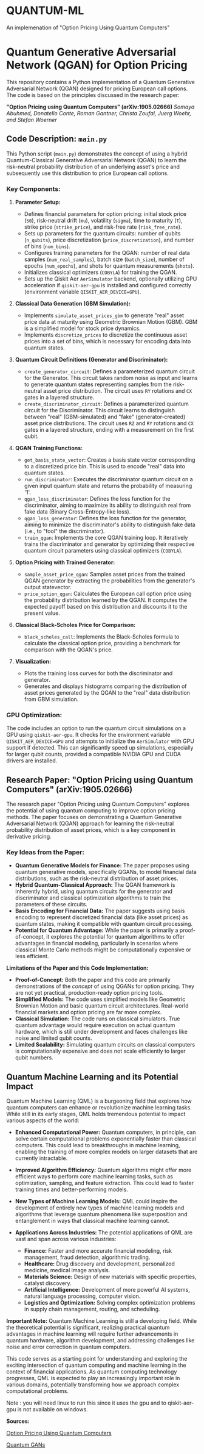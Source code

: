 # QUANTUM-ML
An implemenation of "Option Pricing Using Quantum Computers"
# Quantum Generative Adversarial Network (QGAN) for Option Pricing

This repository contains a Python implementation of a Quantum Generative Adversarial Network (QGAN) designed for pricing European call options. The code is based on the principles discussed in the research paper:

**"Option Pricing using Quantum Computers" (arXiv:1905.02666)**
*Somaya Abuhmed, Donatello Conte, Roman Gantner, Christa Zoufal, Juerg Woehr, and Stefan Woerner*

## Code Description: `main.py`

This Python script (`main.py`) demonstrates the concept of using a hybrid Quantum-Classical Generative Adversarial Network (QGAN) to learn the risk-neutral probability distribution of an underlying asset's price and subsequently use this distribution to price European call options.

### Key Components:

1.  **Parameter Setup:**
    *   Defines financial parameters for option pricing: initial stock price (`S0`), risk-neutral drift (`mu`), volatility (`sigma`), time to maturity (`T`), strike price (`strike_price`), and risk-free rate (`risk_free_rate`).
    *   Sets up parameters for the quantum circuits: number of qubits (`n_qubits`), price discretization (`price_discretization`), and number of bins (`num_bins`).
    *   Configures training parameters for the QGAN: number of real data samples (`num_real_samples`), batch size (`batch_size`), number of epochs (`num_epochs`), and shots for quantum measurements (`shots`).
    *   Initializes classical optimizers (`COBYLA`) for training the QGAN.
    *   Sets up the Qiskit Aer `AerSimulator` backend, optionally utilizing GPU acceleration if `qiskit-aer-gpu` is installed and configured correctly (environment variable `QISKIT_AER_DEVICE=GPU`).

2.  **Classical Data Generation (GBM Simulation):**
    *   Implements `simulate_asset_prices_gbm` to generate "real" asset price data at maturity using Geometric Brownian Motion (GBM). GBM is a simplified model for stock price dynamics.
    *   Implements `discretize_prices` to discretize the continuous asset prices into a set of bins, which is necessary for encoding data into quantum states.

3.  **Quantum Circuit Definitions (Generator and Discriminator):**
    *   `create_generator_circuit`: Defines a parameterized quantum circuit for the Generator. This circuit takes random noise as input and learns to generate quantum states representing samples from the risk-neutral asset price distribution. The circuit uses `RY` rotations and `CX` gates in a layered structure.
    *   `create_discriminator_circuit`: Defines a parameterized quantum circuit for the Discriminator. This circuit learns to distinguish between "real" (GBM-simulated) and "fake" (generator-created) asset price distributions. The circuit uses `RZ` and `RY` rotations and `CX` gates in a layered structure, ending with a measurement on the first qubit.

4.  **QGAN Training Functions:**
    *   `get_basis_state_vector`: Creates a basis state vector corresponding to a discretized price bin. This is used to encode "real" data into quantum states.
    *   `run_discriminator`: Executes the discriminator quantum circuit on a given input quantum state and returns the probability of measuring '1'.
    *   `qgan_loss_discriminator`: Defines the loss function for the discriminator, aiming to maximize its ability to distinguish real from fake data (Binary Cross-Entropy-like loss).
    *   `qgan_loss_generator`: Defines the loss function for the generator, aiming to minimize the discriminator's ability to distinguish fake data (i.e., to "fool" the discriminator).
    *   `train_qgan`: Implements the core QGAN training loop. It iteratively trains the discriminator and generator by optimizing their respective quantum circuit parameters using classical optimizers (`COBYLA`).

5.  **Option Pricing with Trained Generator:**
    *   `sample_asset_price_qgan`: Samples asset prices from the trained QGAN generator by extracting the probabilities from the generator's output statevector.
    *   `price_option_qgan`: Calculates the European call option price using the probability distribution learned by the QGAN. It computes the expected payoff based on this distribution and discounts it to the present value.

6.  **Classical Black-Scholes Price for Comparison:**
    *   `black_scholes_call`: Implements the Black-Scholes formula to calculate the classical option price, providing a benchmark for comparison with the QGAN's price.

7.  **Visualization:**
    *   Plots the training loss curves for both the discriminator and generator.
    *   Generates and displays histograms comparing the distribution of asset prices generated by the QGAN to the "real" data distribution from GBM simulation.

### GPU Optimization:

The code includes an option to run the quantum circuit simulations on a GPU using `qiskit-aer-gpu`. It checks for the environment variable `QISKIT_AER_DEVICE=GPU` and attempts to initialize the `AerSimulator` with GPU support if detected. This can significantly speed up simulations, especially for larger qubit counts, provided a compatible NVIDIA GPU and CUDA drivers are installed.

## Research Paper: "Option Pricing using Quantum Computers" (arXiv:1905.02666)

The research paper "Option Pricing using Quantum Computers" explores the potential of using quantum computing to improve option pricing methods.  The paper focuses on demonstrating a Quantum Generative Adversarial Network (QGAN) approach for learning the risk-neutral probability distribution of asset prices, which is a key component in derivative pricing.

### Key Ideas from the Paper:

*   **Quantum Generative Models for Finance:** The paper proposes using quantum generative models, specifically QGANs, to model financial data distributions, such as the risk-neutral distribution of asset prices.
*   **Hybrid Quantum-Classical Approach:** The QGAN framework is inherently hybrid, using quantum circuits for the generator and discriminator and classical optimization algorithms to train the parameters of these circuits.
*   **Basis Encoding for Financial Data:** The paper suggests using basis encoding to represent discretized financial data (like asset prices) as quantum states, making it compatible with quantum circuit processing.
*   **Potential for Quantum Advantage:** While the paper is primarily a proof-of-concept, it explores the potential for quantum algorithms to offer advantages in financial modeling, particularly in scenarios where classical Monte Carlo methods might be computationally expensive or less efficient.

**Limitations of the Paper and this Code Implementation:**

*   **Proof-of-Concept:** Both the paper and this code are primarily demonstrations of the *concept* of using QGANs for option pricing. They are not yet practical, production-ready option pricing tools.
*   **Simplified Models:** The code uses simplified models like Geometric Brownian Motion and basic quantum circuit architectures. Real-world financial markets and option pricing are far more complex.
*   **Classical Simulation:**  The code runs on classical simulators. True quantum advantage would require execution on actual quantum hardware, which is still under development and faces challenges like noise and limited qubit counts.
*   **Limited Scalability:** Simulating quantum circuits on classical computers is computationally expensive and does not scale efficiently to larger qubit numbers.

## Quantum Machine Learning and its Potential Impact

Quantum Machine Learning (QML) is a burgeoning field that explores how quantum computers can enhance or revolutionize machine learning tasks.  While still in its early stages, QML holds tremendous potential to impact various aspects of the world:

*   **Enhanced Computational Power:** Quantum computers, in principle, can solve certain computational problems exponentially faster than classical computers. This could lead to breakthroughs in machine learning, enabling the training of more complex models on larger datasets that are currently intractable.

*   **Improved Algorithm Efficiency:** Quantum algorithms might offer more efficient ways to perform core machine learning tasks, such as optimization, sampling, and feature extraction. This could lead to faster training times and better-performing models.

*   **New Types of Machine Learning Models:** QML could inspire the development of entirely new types of machine learning models and algorithms that leverage quantum phenomena like superposition and entanglement in ways that classical machine learning cannot.

*   **Applications Across Industries:** The potential applications of QML are vast and span across various industries:
    *   **Finance:** Faster and more accurate financial modeling, risk management, fraud detection, algorithmic trading.
    *   **Healthcare:** Drug discovery and development, personalized medicine, medical image analysis.
    *   **Materials Science:** Design of new materials with specific properties, catalyst discovery.
    *   **Artificial Intelligence:** Development of more powerful AI systems, natural language processing, computer vision.
    *   **Logistics and Optimization:** Solving complex optimization problems in supply chain management, routing, and scheduling.

**Important Note:**  Quantum Machine Learning is still a developing field.  While the theoretical potential is significant, realizing practical quantum advantages in machine learning will require further advancements in quantum hardware, algorithm development, and addressing challenges like noise and error correction in quantum computers.

This code serves as a starting point for understanding and exploring the exciting intersection of quantum computing and machine learning in the context of financial applications. As quantum computing technology progresses, QML is expected to play an increasingly important role in various domains, potentially transforming how we approach complex computational problems.

Note : you will need linux to run this since it uses the gpu and to qiskit-aer-gpu is not available on windows.

**Sources:**

[Option Pricing Using Quantum Computers](https://arxiv.org/pdf/1905.02666)

[Quantum GANs](https://arxiv.org/pdf/1804.08641)



